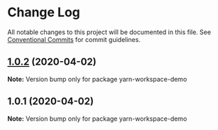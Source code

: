 # Change Log

All notable changes to this project will be documented in this file.
See [Conventional Commits](https://conventionalcommits.org) for commit guidelines.

## [1.0.2](https://github.com/dearamerican/yarn-workspaces-demo/compare/v1.0.1...v1.0.2) (2020-04-02)

**Note:** Version bump only for package yarn-workspace-demo





## 1.0.1 (2020-04-02)

**Note:** Version bump only for package yarn-workspace-demo
